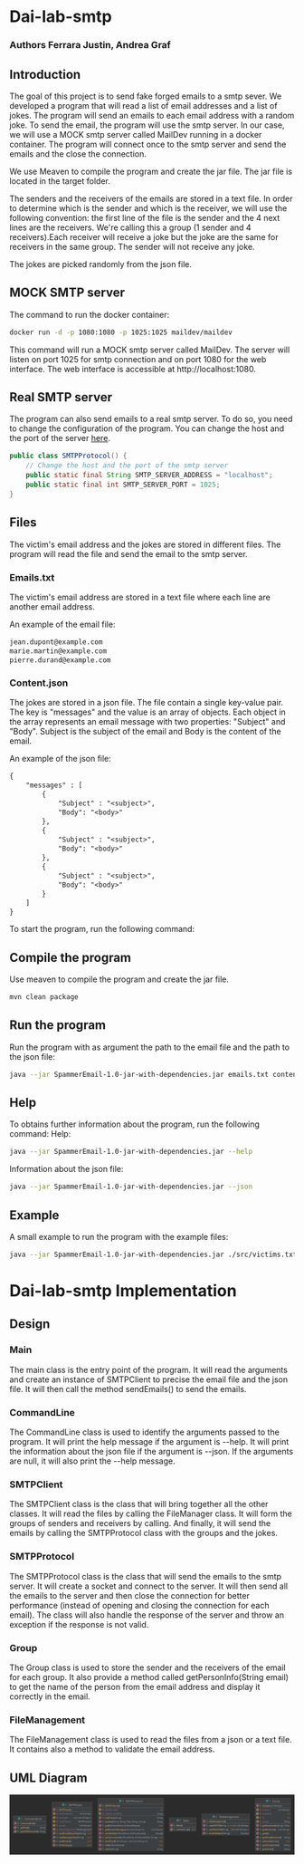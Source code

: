 # Dai-lab-smtp

### Authors Ferrara Justin, Andrea Graf

## Introduction

The goal of this project is to send fake forged emails to a smtp sever. We developed a program that will read a list of
email addresses and a list of jokes. The program will send an emails to each email address with a random joke. To send
the email, the program will use the smtp server. In our case, we will use a MOCK smtp server called MailDev running in
a docker container. The program will connect once to the smtp server and send the emails and the close the connection.

We use Meaven to compile the program and create the jar file. The jar file is located in the target folder.

The senders and the receivers of the emails are stored in a text file. In order to determine which is the sender and 
which is the receiver, we will use the following convention: the first line of the file is the sender and the 4 next 
lines are the receivers. We're calling this a group (1 sender and 4 receivers).Each receiver will receive a joke but the 
joke are the same for receivers in the same group. The sender will not receive any joke.

The jokes are picked randomly from the json file.

## MOCK SMTP server
The command to run the docker container:
```bash
docker run -d -p 1080:1080 -p 1025:1025 maildev/maildev
```
This command will run a MOCK smtp server called MailDev. The server will listen on port 1025 for smtp connection and on
port 1080 for the web interface. The web interface is accessible at http://localhost:1080.

## Real SMTP server
The program can also send emails to a real smtp server. To do so, you need to change the configuration of the program.
You can change the host and the port of the server [here](https://github.com/DAIFerraraGraf/dai-lab-smtp/blob/main/src/main/java/EmailSender/SMTPProtocol.java).
```java
public class SMTPProtocol() {
    // Change the host and the port of the smtp server
    public static final String SMTP_SERVER_ADDRESS = "localhost";
    public static final int SMTP_SERVER_PORT = 1025;
}
```

## Files
The victim's email address and the jokes are stored in different files. The program will read the file and send the
email to the smtp server.
### Emails.txt
The victim's email address are stored in a text file where each line are another email address.

An example of the email file:
```
jean.dupont@example.com
marie.martin@example.com
pierre.durand@example.com
```
### Content.json
The jokes are stored in a json file. The file contain a single key-value pair. The key is "messages" and the value is an array of objects. 
Each object in the array represents an email message with two properties: "Subject" and "Body". Subject is the subject of
the email and Body is the content of the email.

An example of the json file:
```
{
    "messages" : [
        {
            "Subject" : "<subject>",
            "Body": "<body>"
        },
        {
            "Subject" : "<subject>",
            "Body": "<body>"
        },
        {
            "Subject" : "<subject>",
            "Body": "<body>"
        }
    ]
}
```

To start the program, run the following command:


## Compile the program
Use meaven to compile the program and create the jar file.
```bash
mvn clean package
```

## Run the program

Run the program with as argument the path to the email file and the path to the json file:
```bash
java --jar SpammerEmail-1.0-jar-with-dependencies.jar emails.txt content.json
```

## Help

To obtains further information about the program, run the following command:
Help:
```bash
java --jar SpammerEmail-1.0-jar-with-dependencies.jar --help
```
Information about the json file:
```bash
java --jar SpammerEmail-1.0-jar-with-dependencies.jar --json
```

## Example
A small example to run the program with the example files:
```bash
java --jar SpammerEmail-1.0-jar-with-dependencies.jar ./src/victims.txt ./src/jokes.json
```

# Dai-lab-smtp Implementation
## Design

### Main
The main class is the entry point of the program. It will read the arguments and create an instance of SMTPClient to 
precise the email file and the json file. It will then call the method sendEmails() to send the emails.

### CommandLine
The CommandLine class is used to identify the arguments passed to the program. It will print the help message if the
argument is --help. It will print the information about the json file if the argument is --json. If the arguments are 
null, it will also print the --help message.

### SMTPClient
The SMTPClient class is the class that will bring together all the other classes. It will read the files by 
calling the FileManager class. It will form the groups of senders and receivers by calling. And finally, it will send 
the emails by calling the SMTPProtocol class with the groups and the jokes.

### SMTPProtocol
The SMTPProtocol class is the class that will send the emails to the smtp server. It will create a socket and connect 
to the server. It will then send all the emails to the server and then close the connection for better performance (instead 
of opening and closing the connection for each email). The class will also handle the response of the server and throw 
an exception if the response is not valid.

### Group
The Group class is used to store the sender and the receivers of the email for each group. It also provide a method called
getPersonInfo(String email) to get the name of the person from the email address and display it correctly in the email.

### FileManagement
The FileManagement class is used to read the files from a json or a text file. It contains also a method to validate the 
email address.

## UML Diagram
![UML Diagram](figures/diagram.png)